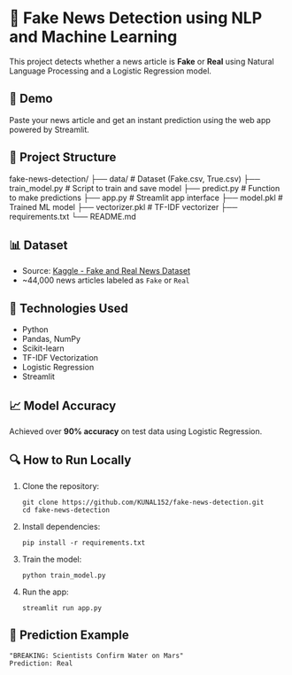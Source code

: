 # 📰 Fake News Detection using NLP and Machine Learning

This project detects whether a news article is **Fake** or **Real** using Natural Language Processing and a Logistic Regression model.

## 🚀 Demo

Paste your news article and get an instant prediction using the web app powered by Streamlit.

## 📂 Project Structure

fake-news-detection/
├── data/ # Dataset (Fake.csv, True.csv)
├── train_model.py # Script to train and save model
├── predict.py # Function to make predictions
├── app.py # Streamlit app interface
├── model.pkl # Trained ML model
├── vectorizer.pkl # TF-IDF vectorizer
├── requirements.txt
└── README.md

## 📊 Dataset

- Source: [Kaggle - Fake and Real News Dataset](https://www.kaggle.com/datasets/clmentbisaillon/fake-and-real-news-dataset)
- ~44,000 news articles labeled as `Fake` or `Real`

## 🧠 Technologies Used

- Python
- Pandas, NumPy
- Scikit-learn
- TF-IDF Vectorization
- Logistic Regression
- Streamlit

## 📈 Model Accuracy

Achieved over **90% accuracy** on test data using Logistic Regression.

## 🔍 How to Run Locally

1. Clone the repository:
    ```
    git clone https://github.com/KUNAL152/fake-news-detection.git
    cd fake-news-detection
    ```

2. Install dependencies:
    ```
    pip install -r requirements.txt
    ```

3. Train the model:
    ```
    python train_model.py
    ```

4. Run the app:
    ```
    streamlit run app.py
    ```

## 🤖 Prediction Example

```text
"BREAKING: Scientists Confirm Water on Mars"
Prediction: Real
